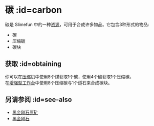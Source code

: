 # 碳 :id=carbon

碳是 Slimefun 中的一种[资源](/Resources)，可用于合成许多物品。它包含3种形式的物品:

- 碳
- 压缩碳
- 碳块

## 获取 :id=obtaining

你可以在[压缩机](/Compressor)中使用8个煤获取1个碳，使用4个碳获取1个压缩碳。  
在[增强型工作台](/Enhanced-Crafting-Table)中使用8个压缩碳与1个燧石来合成碳块。

## 另请参阅 :id=see-also

- [黑金刚石原矿](/Carbonado)
- [黑金刚石](/Carbonado)

